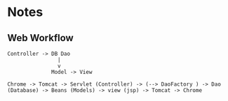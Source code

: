 # Notes

## Web Workflow

```
Controller -> DB Dao
                |
                v
              Model -> View
```             

```
Chrome -> Tomcat -> Servlet (Controller) -> (--> DaoFactory ) -> Dao (Database) -> Beans (Models) -> view (jsp) -> Tomcat -> Chrome
```
